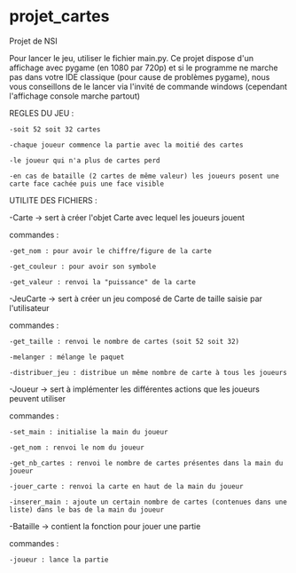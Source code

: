 # projet_cartes
Projet de NSI 

Pour lancer le jeu, utiliser le fichier main.py.
Ce projet dispose d'un affichage avec pygame (en 1080 par 720p) et si le programme ne marche pas dans votre IDE classique (pour cause de problèmes pygame), nous vous conseillons de le lancer via l'invité de commande windows 
(cependant l'affichage console marche partout)

REGLES DU JEU :

    -soit 52 soit 32 cartes

    -chaque joueur commence la partie avec la moitié des cartes

    -le joueur qui n'a plus de cartes perd

    -en cas de bataille (2 cartes de même valeur) les joueurs posent une carte face cachée puis une face visible


UTILITE DES FICHIERS :

  -Carte -> sert à créer l'objet Carte avec lequel les joueurs jouent

  commandes :
  
    -get_nom : pour avoir le chiffre/figure de la carte 
  
    -get_couleur : pour avoir son symbole
  
    -get_valeur : renvoi la "puissance" de la carte
  
  
-JeuCarte -> sert à créer un jeu composé de Carte de taille saisie par l'utilisateur

  commandes :
  
    -get_taille : renvoi le nombre de cartes (soit 52 soit 32)
  
    -melanger : mélange le paquet
  
    -distribuer_jeu : distribue un même nombre de carte à tous les joueurs
  
-Joueur -> sert à implémenter les différentes actions que les joueurs peuvent utiliser

  commandes :
  
    -set_main : initialise la main du joueur
  
    -get_nom : renvoi le nom du joueur
  
    -get_nb_cartes : renvoi le nombre de cartes présentes dans la main du joueur
  
    -jouer_carte : renvoi la carte en haut de la main du joueur
  
    -inserer_main : ajoute un certain nombre de cartes (contenues dans une liste) dans le bas de la main du joueur
  
  
-Bataille -> contient la fonction pour jouer une partie

  commandes :
  
    -joueur : lance la partie
  
 
